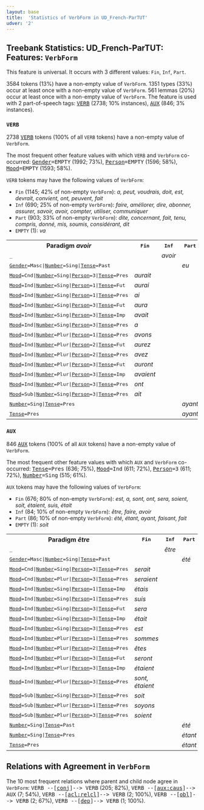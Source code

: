 ```yaml
---
layout: base
title:  'Statistics of VerbForm in UD_French-ParTUT'
udver: '2'
---
```


## Treebank Statistics: UD_French-ParTUT: Features: `VerbForm`

This feature is universal.
It occurs with 3 different values: `Fin`, `Inf`, `Part`.

3584 tokens (13%) have a non-empty value of `VerbForm`.
1351 types (33%) occur at least once with a non-empty value of `VerbForm`.
561 lemmas (20%) occur at least once with a non-empty value of `VerbForm`.
The feature is used with 2 part-of-speech tags: <tt><a href="fr_partut-pos-VERB.html">VERB</a></tt> (2738; 10% instances), <tt><a href="fr_partut-pos-AUX.html">AUX</a></tt> (846; 3% instances).

### `VERB`

2738 <tt><a href="fr_partut-pos-VERB.html">VERB</a></tt> tokens (100% of all `VERB` tokens) have a non-empty value of `VerbForm`.

The most frequent other feature values with which `VERB` and `VerbForm` co-occurred: <tt><a href="fr_partut-feat-Gender.html">Gender</a></tt><tt>=EMPTY</tt> (1992; 73%), <tt><a href="fr_partut-feat-Person.html">Person</a></tt><tt>=EMPTY</tt> (1596; 58%), <tt><a href="fr_partut-feat-Mood.html">Mood</a></tt><tt>=EMPTY</tt> (1593; 58%).

`VERB` tokens may have the following values of `VerbForm`:

* `Fin` (1145; 42% of non-empty `VerbForm`): <em>a, peut, voudrais, doit, est, devrait, convient, ont, peuvent, fait</em>
* `Inf` (690; 25% of non-empty `VerbForm`): <em>faire, améliorer, dire, abonner, assurer, savoir, avoir, compter, utiliser, communiquer</em>
* `Part` (903; 33% of non-empty `VerbForm`): <em>dite, concernant, fait, tenu, compris, donné, mis, soumis, considérant, dit</em>
* `EMPTY` (1): <em>va</em>

<table>
  <tr><th>Paradigm <i>avoir</i></th><th><tt>Fin</tt></th><th><tt>Inf</tt></th><th><tt>Part</tt></th></tr>
  <tr><td><tt>_</tt></td><td></td><td><em>avoir</em></td><td></td></tr>
  <tr><td><tt><tt><a href="fr_partut-feat-Gender.html">Gender</a></tt><tt>=Masc</tt>|<tt><a href="fr_partut-feat-Number.html">Number</a></tt><tt>=Sing</tt>|<tt><a href="fr_partut-feat-Tense.html">Tense</a></tt><tt>=Past</tt></tt></td><td></td><td></td><td><em>eu</em></td></tr>
  <tr><td><tt><tt><a href="fr_partut-feat-Mood.html">Mood</a></tt><tt>=Cnd</tt>|<tt><a href="fr_partut-feat-Number.html">Number</a></tt><tt>=Sing</tt>|<tt><a href="fr_partut-feat-Person.html">Person</a></tt><tt>=3</tt>|<tt><a href="fr_partut-feat-Tense.html">Tense</a></tt><tt>=Pres</tt></tt></td><td><em>aurait</em></td><td></td><td></td></tr>
  <tr><td><tt><tt><a href="fr_partut-feat-Mood.html">Mood</a></tt><tt>=Ind</tt>|<tt><a href="fr_partut-feat-Number.html">Number</a></tt><tt>=Sing</tt>|<tt><a href="fr_partut-feat-Person.html">Person</a></tt><tt>=1</tt>|<tt><a href="fr_partut-feat-Tense.html">Tense</a></tt><tt>=Fut</tt></tt></td><td><em>aurai</em></td><td></td><td></td></tr>
  <tr><td><tt><tt><a href="fr_partut-feat-Mood.html">Mood</a></tt><tt>=Ind</tt>|<tt><a href="fr_partut-feat-Number.html">Number</a></tt><tt>=Sing</tt>|<tt><a href="fr_partut-feat-Person.html">Person</a></tt><tt>=1</tt>|<tt><a href="fr_partut-feat-Tense.html">Tense</a></tt><tt>=Pres</tt></tt></td><td><em>ai</em></td><td></td><td></td></tr>
  <tr><td><tt><tt><a href="fr_partut-feat-Mood.html">Mood</a></tt><tt>=Ind</tt>|<tt><a href="fr_partut-feat-Number.html">Number</a></tt><tt>=Sing</tt>|<tt><a href="fr_partut-feat-Person.html">Person</a></tt><tt>=3</tt>|<tt><a href="fr_partut-feat-Tense.html">Tense</a></tt><tt>=Fut</tt></tt></td><td><em>aura</em></td><td></td><td></td></tr>
  <tr><td><tt><tt><a href="fr_partut-feat-Mood.html">Mood</a></tt><tt>=Ind</tt>|<tt><a href="fr_partut-feat-Number.html">Number</a></tt><tt>=Sing</tt>|<tt><a href="fr_partut-feat-Person.html">Person</a></tt><tt>=3</tt>|<tt><a href="fr_partut-feat-Tense.html">Tense</a></tt><tt>=Imp</tt></tt></td><td><em>avait</em></td><td></td><td></td></tr>
  <tr><td><tt><tt><a href="fr_partut-feat-Mood.html">Mood</a></tt><tt>=Ind</tt>|<tt><a href="fr_partut-feat-Number.html">Number</a></tt><tt>=Sing</tt>|<tt><a href="fr_partut-feat-Person.html">Person</a></tt><tt>=3</tt>|<tt><a href="fr_partut-feat-Tense.html">Tense</a></tt><tt>=Pres</tt></tt></td><td><em>a</em></td><td></td><td></td></tr>
  <tr><td><tt><tt><a href="fr_partut-feat-Mood.html">Mood</a></tt><tt>=Ind</tt>|<tt><a href="fr_partut-feat-Number.html">Number</a></tt><tt>=Plur</tt>|<tt><a href="fr_partut-feat-Person.html">Person</a></tt><tt>=1</tt>|<tt><a href="fr_partut-feat-Tense.html">Tense</a></tt><tt>=Pres</tt></tt></td><td><em>avons</em></td><td></td><td></td></tr>
  <tr><td><tt><tt><a href="fr_partut-feat-Mood.html">Mood</a></tt><tt>=Ind</tt>|<tt><a href="fr_partut-feat-Number.html">Number</a></tt><tt>=Plur</tt>|<tt><a href="fr_partut-feat-Person.html">Person</a></tt><tt>=2</tt>|<tt><a href="fr_partut-feat-Tense.html">Tense</a></tt><tt>=Fut</tt></tt></td><td><em>aurez</em></td><td></td><td></td></tr>
  <tr><td><tt><tt><a href="fr_partut-feat-Mood.html">Mood</a></tt><tt>=Ind</tt>|<tt><a href="fr_partut-feat-Number.html">Number</a></tt><tt>=Plur</tt>|<tt><a href="fr_partut-feat-Person.html">Person</a></tt><tt>=2</tt>|<tt><a href="fr_partut-feat-Tense.html">Tense</a></tt><tt>=Pres</tt></tt></td><td><em>avez</em></td><td></td><td></td></tr>
  <tr><td><tt><tt><a href="fr_partut-feat-Mood.html">Mood</a></tt><tt>=Ind</tt>|<tt><a href="fr_partut-feat-Number.html">Number</a></tt><tt>=Plur</tt>|<tt><a href="fr_partut-feat-Person.html">Person</a></tt><tt>=3</tt>|<tt><a href="fr_partut-feat-Tense.html">Tense</a></tt><tt>=Fut</tt></tt></td><td><em>auront</em></td><td></td><td></td></tr>
  <tr><td><tt><tt><a href="fr_partut-feat-Mood.html">Mood</a></tt><tt>=Ind</tt>|<tt><a href="fr_partut-feat-Number.html">Number</a></tt><tt>=Plur</tt>|<tt><a href="fr_partut-feat-Person.html">Person</a></tt><tt>=3</tt>|<tt><a href="fr_partut-feat-Tense.html">Tense</a></tt><tt>=Imp</tt></tt></td><td><em>avaient</em></td><td></td><td></td></tr>
  <tr><td><tt><tt><a href="fr_partut-feat-Mood.html">Mood</a></tt><tt>=Ind</tt>|<tt><a href="fr_partut-feat-Number.html">Number</a></tt><tt>=Plur</tt>|<tt><a href="fr_partut-feat-Person.html">Person</a></tt><tt>=3</tt>|<tt><a href="fr_partut-feat-Tense.html">Tense</a></tt><tt>=Pres</tt></tt></td><td><em>ont</em></td><td></td><td></td></tr>
  <tr><td><tt><tt><a href="fr_partut-feat-Mood.html">Mood</a></tt><tt>=Sub</tt>|<tt><a href="fr_partut-feat-Number.html">Number</a></tt><tt>=Sing</tt>|<tt><a href="fr_partut-feat-Person.html">Person</a></tt><tt>=3</tt>|<tt><a href="fr_partut-feat-Tense.html">Tense</a></tt><tt>=Pres</tt></tt></td><td><em>ait</em></td><td></td><td></td></tr>
  <tr><td><tt><tt><a href="fr_partut-feat-Number.html">Number</a></tt><tt>=Sing</tt>|<tt><a href="fr_partut-feat-Tense.html">Tense</a></tt><tt>=Pres</tt></tt></td><td></td><td></td><td><em>ayant</em></td></tr>
  <tr><td><tt><tt><a href="fr_partut-feat-Tense.html">Tense</a></tt><tt>=Pres</tt></tt></td><td></td><td></td><td><em>ayant</em></td></tr>
</table>

### `AUX`

846 <tt><a href="fr_partut-pos-AUX.html">AUX</a></tt> tokens (100% of all `AUX` tokens) have a non-empty value of `VerbForm`.

The most frequent other feature values with which `AUX` and `VerbForm` co-occurred: <tt><a href="fr_partut-feat-Tense.html">Tense</a></tt><tt>=Pres</tt> (636; 75%), <tt><a href="fr_partut-feat-Mood.html">Mood</a></tt><tt>=Ind</tt> (611; 72%), <tt><a href="fr_partut-feat-Person.html">Person</a></tt><tt>=3</tt> (611; 72%), <tt><a href="fr_partut-feat-Number.html">Number</a></tt><tt>=Sing</tt> (515; 61%).

`AUX` tokens may have the following values of `VerbForm`:

* `Fin` (676; 80% of non-empty `VerbForm`): <em>est, a, sont, ont, sera, soient, soit, étaient, suis, était</em>
* `Inf` (84; 10% of non-empty `VerbForm`): <em>être, faire, avoir</em>
* `Part` (86; 10% of non-empty `VerbForm`): <em>été, étant, ayant, faisant, fait</em>
* `EMPTY` (1): <em>soit</em>

<table>
  <tr><th>Paradigm <i>être</i></th><th><tt>Fin</tt></th><th><tt>Inf</tt></th><th><tt>Part</tt></th></tr>
  <tr><td><tt>_</tt></td><td></td><td><em>être</em></td><td></td></tr>
  <tr><td><tt><tt><a href="fr_partut-feat-Gender.html">Gender</a></tt><tt>=Masc</tt>|<tt><a href="fr_partut-feat-Number.html">Number</a></tt><tt>=Sing</tt>|<tt><a href="fr_partut-feat-Tense.html">Tense</a></tt><tt>=Past</tt></tt></td><td></td><td></td><td><em>été</em></td></tr>
  <tr><td><tt><tt><a href="fr_partut-feat-Mood.html">Mood</a></tt><tt>=Cnd</tt>|<tt><a href="fr_partut-feat-Number.html">Number</a></tt><tt>=Sing</tt>|<tt><a href="fr_partut-feat-Person.html">Person</a></tt><tt>=3</tt>|<tt><a href="fr_partut-feat-Tense.html">Tense</a></tt><tt>=Pres</tt></tt></td><td><em>serait</em></td><td></td><td></td></tr>
  <tr><td><tt><tt><a href="fr_partut-feat-Mood.html">Mood</a></tt><tt>=Cnd</tt>|<tt><a href="fr_partut-feat-Number.html">Number</a></tt><tt>=Plur</tt>|<tt><a href="fr_partut-feat-Person.html">Person</a></tt><tt>=3</tt>|<tt><a href="fr_partut-feat-Tense.html">Tense</a></tt><tt>=Pres</tt></tt></td><td><em>seraient</em></td><td></td><td></td></tr>
  <tr><td><tt><tt><a href="fr_partut-feat-Mood.html">Mood</a></tt><tt>=Ind</tt>|<tt><a href="fr_partut-feat-Number.html">Number</a></tt><tt>=Sing</tt>|<tt><a href="fr_partut-feat-Person.html">Person</a></tt><tt>=1</tt>|<tt><a href="fr_partut-feat-Tense.html">Tense</a></tt><tt>=Imp</tt></tt></td><td><em>étais</em></td><td></td><td></td></tr>
  <tr><td><tt><tt><a href="fr_partut-feat-Mood.html">Mood</a></tt><tt>=Ind</tt>|<tt><a href="fr_partut-feat-Number.html">Number</a></tt><tt>=Sing</tt>|<tt><a href="fr_partut-feat-Person.html">Person</a></tt><tt>=1</tt>|<tt><a href="fr_partut-feat-Tense.html">Tense</a></tt><tt>=Pres</tt></tt></td><td><em>suis</em></td><td></td><td></td></tr>
  <tr><td><tt><tt><a href="fr_partut-feat-Mood.html">Mood</a></tt><tt>=Ind</tt>|<tt><a href="fr_partut-feat-Number.html">Number</a></tt><tt>=Sing</tt>|<tt><a href="fr_partut-feat-Person.html">Person</a></tt><tt>=3</tt>|<tt><a href="fr_partut-feat-Tense.html">Tense</a></tt><tt>=Fut</tt></tt></td><td><em>sera</em></td><td></td><td></td></tr>
  <tr><td><tt><tt><a href="fr_partut-feat-Mood.html">Mood</a></tt><tt>=Ind</tt>|<tt><a href="fr_partut-feat-Number.html">Number</a></tt><tt>=Sing</tt>|<tt><a href="fr_partut-feat-Person.html">Person</a></tt><tt>=3</tt>|<tt><a href="fr_partut-feat-Tense.html">Tense</a></tt><tt>=Imp</tt></tt></td><td><em>était</em></td><td></td><td></td></tr>
  <tr><td><tt><tt><a href="fr_partut-feat-Mood.html">Mood</a></tt><tt>=Ind</tt>|<tt><a href="fr_partut-feat-Number.html">Number</a></tt><tt>=Sing</tt>|<tt><a href="fr_partut-feat-Person.html">Person</a></tt><tt>=3</tt>|<tt><a href="fr_partut-feat-Tense.html">Tense</a></tt><tt>=Pres</tt></tt></td><td><em>est</em></td><td></td><td></td></tr>
  <tr><td><tt><tt><a href="fr_partut-feat-Mood.html">Mood</a></tt><tt>=Ind</tt>|<tt><a href="fr_partut-feat-Number.html">Number</a></tt><tt>=Plur</tt>|<tt><a href="fr_partut-feat-Person.html">Person</a></tt><tt>=1</tt>|<tt><a href="fr_partut-feat-Tense.html">Tense</a></tt><tt>=Pres</tt></tt></td><td><em>sommes</em></td><td></td><td></td></tr>
  <tr><td><tt><tt><a href="fr_partut-feat-Mood.html">Mood</a></tt><tt>=Ind</tt>|<tt><a href="fr_partut-feat-Number.html">Number</a></tt><tt>=Plur</tt>|<tt><a href="fr_partut-feat-Person.html">Person</a></tt><tt>=2</tt>|<tt><a href="fr_partut-feat-Tense.html">Tense</a></tt><tt>=Pres</tt></tt></td><td><em>êtes</em></td><td></td><td></td></tr>
  <tr><td><tt><tt><a href="fr_partut-feat-Mood.html">Mood</a></tt><tt>=Ind</tt>|<tt><a href="fr_partut-feat-Number.html">Number</a></tt><tt>=Plur</tt>|<tt><a href="fr_partut-feat-Person.html">Person</a></tt><tt>=3</tt>|<tt><a href="fr_partut-feat-Tense.html">Tense</a></tt><tt>=Fut</tt></tt></td><td><em>seront</em></td><td></td><td></td></tr>
  <tr><td><tt><tt><a href="fr_partut-feat-Mood.html">Mood</a></tt><tt>=Ind</tt>|<tt><a href="fr_partut-feat-Number.html">Number</a></tt><tt>=Plur</tt>|<tt><a href="fr_partut-feat-Person.html">Person</a></tt><tt>=3</tt>|<tt><a href="fr_partut-feat-Tense.html">Tense</a></tt><tt>=Imp</tt></tt></td><td><em>étaient</em></td><td></td><td></td></tr>
  <tr><td><tt><tt><a href="fr_partut-feat-Mood.html">Mood</a></tt><tt>=Ind</tt>|<tt><a href="fr_partut-feat-Number.html">Number</a></tt><tt>=Plur</tt>|<tt><a href="fr_partut-feat-Person.html">Person</a></tt><tt>=3</tt>|<tt><a href="fr_partut-feat-Tense.html">Tense</a></tt><tt>=Pres</tt></tt></td><td><em>sont, étaient</em></td><td></td><td></td></tr>
  <tr><td><tt><tt><a href="fr_partut-feat-Mood.html">Mood</a></tt><tt>=Sub</tt>|<tt><a href="fr_partut-feat-Number.html">Number</a></tt><tt>=Sing</tt>|<tt><a href="fr_partut-feat-Person.html">Person</a></tt><tt>=3</tt>|<tt><a href="fr_partut-feat-Tense.html">Tense</a></tt><tt>=Pres</tt></tt></td><td><em>soit</em></td><td></td><td></td></tr>
  <tr><td><tt><tt><a href="fr_partut-feat-Mood.html">Mood</a></tt><tt>=Sub</tt>|<tt><a href="fr_partut-feat-Number.html">Number</a></tt><tt>=Plur</tt>|<tt><a href="fr_partut-feat-Person.html">Person</a></tt><tt>=1</tt>|<tt><a href="fr_partut-feat-Tense.html">Tense</a></tt><tt>=Pres</tt></tt></td><td><em>soyons</em></td><td></td><td></td></tr>
  <tr><td><tt><tt><a href="fr_partut-feat-Mood.html">Mood</a></tt><tt>=Sub</tt>|<tt><a href="fr_partut-feat-Number.html">Number</a></tt><tt>=Plur</tt>|<tt><a href="fr_partut-feat-Person.html">Person</a></tt><tt>=3</tt>|<tt><a href="fr_partut-feat-Tense.html">Tense</a></tt><tt>=Pres</tt></tt></td><td><em>soient</em></td><td></td><td></td></tr>
  <tr><td><tt><tt><a href="fr_partut-feat-Number.html">Number</a></tt><tt>=Sing</tt>|<tt><a href="fr_partut-feat-Tense.html">Tense</a></tt><tt>=Past</tt></tt></td><td></td><td></td><td><em>été</em></td></tr>
  <tr><td><tt><tt><a href="fr_partut-feat-Number.html">Number</a></tt><tt>=Sing</tt>|<tt><a href="fr_partut-feat-Tense.html">Tense</a></tt><tt>=Pres</tt></tt></td><td></td><td></td><td><em>étant</em></td></tr>
  <tr><td><tt><tt><a href="fr_partut-feat-Tense.html">Tense</a></tt><tt>=Pres</tt></tt></td><td></td><td></td><td><em>étant</em></td></tr>
</table>

## Relations with Agreement in `VerbForm`

The 10 most frequent relations where parent and child node agree in `VerbForm`:
<tt>VERB --[<tt><a href="fr_partut-dep-conj.html">conj</a></tt>]--> VERB</tt> (205; 82%),
<tt>VERB --[<tt><a href="fr_partut-dep-aux-caus.html">aux:caus</a></tt>]--> AUX</tt> (7; 54%),
<tt>VERB --[<tt><a href="fr_partut-dep-acl-relcl.html">acl:relcl</a></tt>]--> VERB</tt> (2; 100%),
<tt>VERB --[<tt><a href="fr_partut-dep-obl.html">obl</a></tt>]--> VERB</tt> (2; 67%),
<tt>VERB --[<tt><a href="fr_partut-dep-dep.html">dep</a></tt>]--> VERB</tt> (1; 100%).

